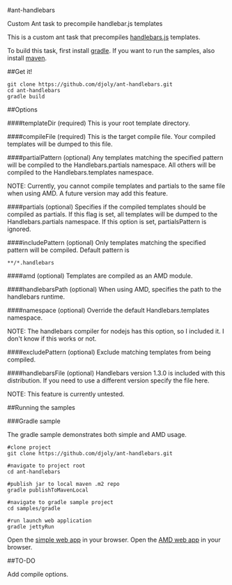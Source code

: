 #ant-handlebars

Custom Ant task to precompile handlebar.js templates


This is a custom ant task that precompiles [handlebars.js](http://handlebarsjs.com/) templates.

To build this task, first install [gradle](http://www.gradle.org/). If you want to
run the samples, also install [maven](http://maven.apache.org/).

##Get it!

```
git clone https://github.com/djoly/ant-handlebars.git
cd ant-handlebars
gradle build
```

##Options

####templateDir (required)
This is your root template directory.

####compileFile (required)
This is the target compile file. Your compiled templates will be dumped to this file.

####partialPattern (optional)
Any templates matching the specified pattern will be compiled to the Handlebars.partials namespace. All others will be compiled to the Handlebars.templates namespace.

NOTE: Currently, you cannot compile templates and partials to the same file when using AMD. A future version may add this feature.

####partials (optional)
Specifies if the compiled templates should be compiled as partials. If this flag is set, all templates will be dumped to the Handlebars.partials namespace. If this option is set, partialsPattern is ignored.

####includePattern (optional)
Only templates matching the specified pattern will be compiled. Default pattern is

```
**/*.handlebars
```

####amd (optional)
Templates are compiled as an AMD module.

####handlebarsPath (optional)
When using AMD, specifies the path to the handlebars runtime.

####namespace (optional)
Override the default Handlebars.templates namespace.

NOTE: The handlebars compiler for nodejs has this option, so I included it. I don't know if this works or not.

####excludePattern (optional)
Exclude matching templates from being compiled.

####handlebarsFile (optional)
Handlebars version 1.3.0 is included with this distribution. If you need to use a different version specify the file here.

NOTE: This feature is currently untested.

##Running the samples

###Gradle sample

The gradle sample demonstrates both simple and AMD usage.

```
#clone project
git clone https://github.com/djoly/ant-handlebars.git

#navigate to project root
cd ant-handlebars

#publish jar to local maven .m2 repo
gradle publishToMavenLocal

#navigate to gradle sample project
cd samples/gradle

#run launch web application
gradle jettyRun

```

Open the [simple web app](http://localhost:8090/gradle) in your browser.
Open the [AMD web app](http://localhost:8090/gradle/amd) in your browser.

##TO-DO

Add compile options.


